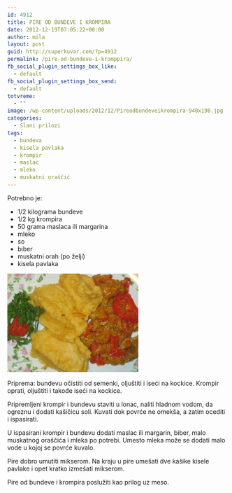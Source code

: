 ```yaml
---
id: 4912
title: PIRE OD BUNDEVE I KROMPIRA
date: 2012-12-19T07:05:22+00:00
author: mila
layout: post
guid: http://superkuvar.com/?p=4912
permalink: /pire-od-bundeve-i-kromppira/
fb_social_plugin_settings_box_like:
  - default
fb_social_plugin_settings_box_send:
  - default
totvreme:
  - ""
image: /wp-content/uploads/2012/12/Pireodbundeveikrompira-940x198.jpg
categories:
  - Slani prilozi
tags:
  - bundeva
  - kisela pavlaka
  - krompir
  - maslac
  - mleko
  - muskatni oraščić
---
```

Potrebno je:

  * 1/2 kilograma bundeve
  * 1/2 kg krompira
  * 50 grama maslaca ili margarina
  * mleko
  * so
  * biber
  * muskatni orah (po želji)
  * kisela pavlaka

<img class="alignnone size-medium wp-image-4913" title="Pireodbundeveikrompira" src="/wp-content/uploads/2012/12/Pireodbundeveikrompira-300x225.jpg" alt="" width="300" height="225" /> 

Priprema: bundevu očistiti od semenki, oljuštiti i iseći na kockice. Krompir oprati, oljuštiti i takođe iseći na kockice.

Pripremljeni krompir i bundevu staviti u lonac, naliti hladnom vodom, da ogreznu i dodati kašičicu soli. Kuvati dok povrće ne omekša, a zatim  ocediti i ispasirati.

U ispasirani krompir i bundevu dodati maslac ili margarin, biber, malo muskatnog oraščića i mleka po potrebi. Umesto mleka može se dodati malo vode u kojoj se povrće kuvalo.

Pire dobro umutiti mikserom. Na kraju u pire umešati dve kašike kisele pavlake i opet kratko izmešati mikserom.

Pire od bundeve i krompira poslužiti kao prilog uz meso.